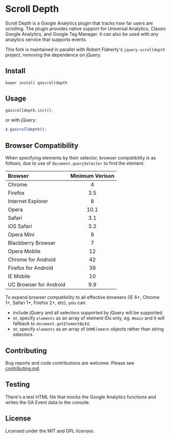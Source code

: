 # Scroll Depth
Scroll Depth is a Google Analytics plugin that tracks how far users are scrolling. The plugin provides native support for Universal Analytics, Classic Google Analytics, and Google Tag Manager. It can also be used with any analytics service that supports events.

This fork is maintained in parallel with Robert Flaherty's `jquery-scrolldepth` project, removing the dependence on jQuery.

## Install
```
bower install gascrolldepth
```

## Usage
```javascript
gascrolldepth.init();
```

or with jQuery:
```javascript
$.gascrolldepth();
```

## Browser Compatibility

When specifying elements by their selector, browser compatibility is as follows, due to use of `document.querySelector` to find the element.

| Browser                   | Minimum Verison |
|:------------------------- |:---------------:|
| Chrome                    | 4
| Firefox                   | 3.5
| Internet Explorer         | 8
| Opera                     | 10.1
| Safari                    | 3.1
| iOS Safari                | 3.2
| Opera Mini                | 8
| Blackberry Browser        | 7
| Opera Mobile              | 12
| Chrome for Android        | 42
| Firefox for Android       | 39
| IE Mobile                 | 10
| UC Browser for Android    | 9.9

To expand browser compatibility to all effective browsers (IE 6+, Chrome 1+, Safari 1+, Firefox 2+, etc), you can:
* include jQuery and all selectors supported by jQuery will be supported.
* or, specify `elements` as an array of element IDs only, eg. `#main` and it will fallback to `document.getElementById`;
* or, specify `elements` as an array of `DOMElement` objects rather than string selectors.

## Contributing
Bug reports and code contributions are welcome. Please see [contributing.md](https://github.com/robflaherty/jquery-scrolldepth/blob/master/contributing.md).

## Testing
There's a test HTML file that mocks the Google Analytics functions and writes the GA Event data to the console.

## License
Licensed under the MIT and GPL licenses.

